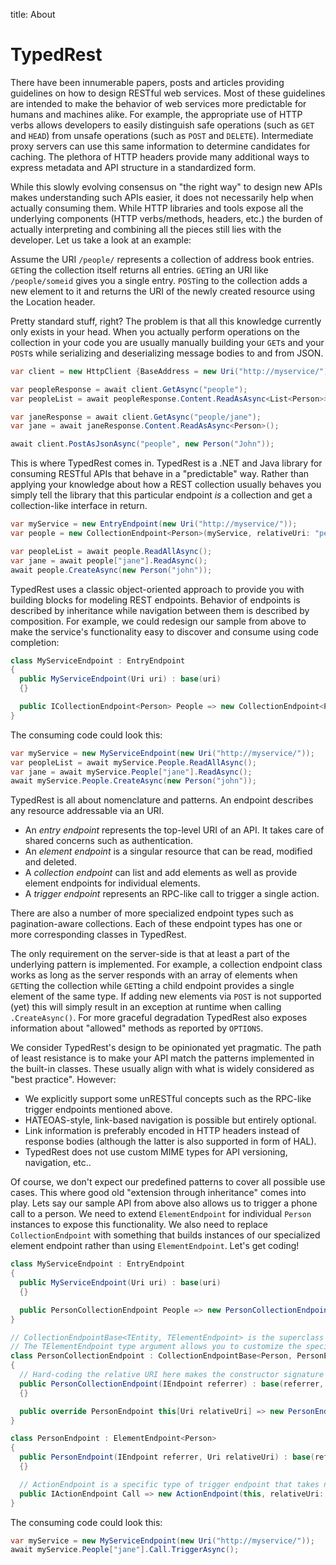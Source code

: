 title: About

# TypedRest

There have been innumerable papers, posts and articles providing guidelines on how to design RESTful web services. Most of these guidelines are intended to make the behavior of web services more predictable for humans and machines alike. For example, the appropriate use of HTTP verbs allows developers to easily distinguish safe operations (such as `GET` and `HEAD`) from unsafe operations (such as `POST` and `DELETE`). Intermediate proxy servers can use this same information to determine candidates for caching. The plethora of HTTP headers provide many additional ways to express metadata and API structure in a standardized form.

While this slowly evolving consensus on "the right way" to design new APIs makes understanding such APIs easier, it does not necessarily help when actually consuming them. While HTTP libraries and tools expose all the underlying components (HTTP verbs/methods, headers, etc.) the burden of actually interpreting and combining all the pieces still lies with the developer. Let us take a look at an example:

Assume the URI `/people/` represents a collection of address book entries. `GET`ing the collection itself returns all entries. `GET`ing an URI like `/people/someid` gives you a single entry. `POST`ing to the collection adds a new element to it and returns the URI of the newly created resource using the Location header.

Pretty standard stuff, right? The problem is that all this knowledge currently only exists in your head. When you actually perform operations on the collection in your code you are usually manually building your `GET`s and your `POST`s while serializing and deserializing message bodies to and from JSON.

```csharp
var client = new HttpClient {BaseAddress = new Uri("http://myservice/")};

var peopleResponse = await client.GetAsync("people");
var peopleList = await peopleResponse.Content.ReadAsAsync<List<Person>>();

var janeResponse = await client.GetAsync("people/jane");
var jane = await janeResponse.Content.ReadAsAsync<Person>();

await client.PostAsJsonAsync("people", new Person("John"));
```

This is where TypedRest comes in. TypedRest is a .NET and Java library for consuming RESTful APIs that behave in a "predictable" way. Rather than applying your knowledge about how a REST collection usually behaves you simply tell the library that this particular endpoint *is* a collection and get a collection-like interface in return.

```csharp
var myService = new EntryEndpoint(new Uri("http://myservice/"));
var people = new CollectionEndpoint<Person>(myService, relativeUri: "people");

var peopleList = await people.ReadAllAsync();
var jane = await people["jane"].ReadAsync();
await people.CreateAsync(new Person("john"));
```

TypedRest uses a classic object-oriented approach to provide you with building blocks for modeling REST endpoints. Behavior of endpoints is described by inheritance while navigation between them is described by composition. For example, we could redesign our sample from above to make the service's functionality easy to discover and consume using code completion:

```csharp
class MyServiceEndpoint : EntryEndpoint
{
  public MyServiceEndpoint(Uri uri) : base(uri)
  {}

  public ICollectionEndpoint<Person> People => new CollectionEndpoint<Person>(this, relativeUri: "people");
}
```

The consuming code could look this:

```csharp
var myService = new MyServiceEndpoint(new Uri("http://myservice/"));
var peopleList = await myService.People.ReadAllAsync();
var jane = await myService.People["jane"].ReadAsync();
await myService.People.CreateAsync(new Person("john"));
```

TypedRest is all about nomenclature and patterns. An endpoint describes any resource addressable via an URI.

- An *entry endpoint* represents the top-level URI of an API. It takes care of shared concerns such as authentication.
- An *element endpoint* is a singular resource that can be read, modified and deleted.
- A *collection endpoint* can list and add elements as well as provide element endpoints for individual elements.
- A *trigger endpoint* represents an RPC-like call to trigger a single action.

There are also a number of more specialized endpoint types such as pagination-aware collections. Each of these endpoint types has one or more corresponding classes in TypedRest. 

The only requirement on the server-side is that at least a part of the underlying pattern is implemented. For example, a collection endpoint class works as long as the server responds with an array of elements when `GET`ting the collection while `GET`ting a child endpoint provides a single element of the same type. If adding new elements via `POST` is not supported (yet) this will simply result in an exception at runtime when calling `.CreateAsync()`. For more graceful degradation TypedRest also exposes information about "allowed" methods as reported by `OPTIONS`.

We consider TypedRest's design to be opinionated yet pragmatic. The path of least resistance is to make your API match the patterns implemented in the built-in classes. These usually align with what is widely considered as "best practice". However:

- We explicitly support some unRESTful concepts such as the RPC-like trigger endpoints mentioned above.
- HATEOAS-style, link-based navigation is possible but entirely optional.
- Link information is preferably encoded in HTTP headers instead of response bodies (although the latter is also supported in form of HAL).
- TypedRest does not use custom MIME types for API versioning, navigation, etc..

Of course, we don't expect our predefined patterns to cover all possible use cases. This where good old "extension through inheritance" comes into play. Lets say our sample API from above also allows us to trigger a phone call to a person. We need to extend `ElementEndpoint` for individual `Person` instances to expose this functionality. We also need to replace `CollectionEndpoint` with something that builds instances of our specialized element endpoint rather than using `ElementEndpoint`. Let's get coding!

```csharp
class MyServiceEndpoint : EntryEndpoint
{
  public MyServiceEndpoint(Uri uri) : base(uri)
  {}

  public PersonCollectionEndpoint People => new PersonCollectionEndpoint(this);
}

// CollectionEndpointBase<TEntity, TElementEndpoint> is the superclass of CollectionEndpoint<TEntity>.
// The TElementEndpoint type argument allows you to customize the specific type of element endpoint it creates.
class PersonCollectionEndpoint : CollectionEndpointBase<Person, PersonEndpoint>
{
  // Hard-coding the relative URI here makes the constructor signature nicer
  public PersonCollectionEndpoint(IEndpoint referrer) : base(referrer, relativeUri: "people")
  {}

  public override PersonEndpoint this[Uri relativeUri] => new PersonEndpoint(this, relativeUri);
}

class PersonEndpoint : ElementEndpoint<Person>
{
  public PersonEndpoint(IEndpoint referrer, Uri relativeUri) : base(referrer, relativeUri)
  {}

  // ActionEndpoint is a specific type of trigger endpoint that takes no input and provides no output
  public IActionEndpoint Call => new ActionEndpoint(this, relativeUri: "call");
}
```

The consuming code could look this:

```csharp
var myService = new MyServiceEndpoint(new Uri("http://myservice/"));
await myService.People["jane"].Call.TriggerAsync();
```
